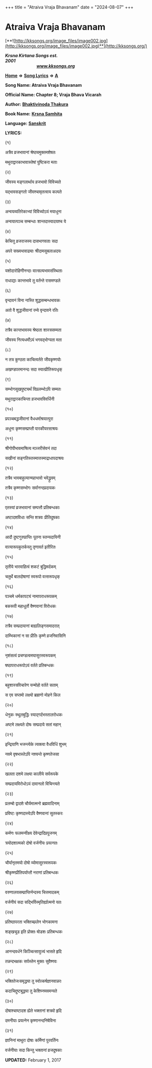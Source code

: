+++
title = "Atraiva Vraja Bhavanam"
date = "2024-08-07"
+++

# Atraiva Vraja Bhavanam
[**![http://kksongs.org/image_files/image002.jpg](http://kksongs.org/image_files/image002.jpg)**](http://kksongs.org/)

**_Krsna Kirtana Songs est. 2001_**                                                                                                                                                 **_www.kksongs.org_**

[**Home**](http://kksongs.org/) **⇒** [**Song Lyrics**](http://kksongs.org/lyrics.html) **⇒** [**A**](http://kksongs.org/songs/song_a.html)

**Song Name: Atraiva Vraja Bhavanam**

**Official Name: Chapter 8; Vraja Bhava Vicarah**

**Author:** [**Bhaktivinoda Thakura**](http://kksongs.org/authors/list/bhaktivinoda.html)

**Book Name:** [**Krsna Samhita**](http://kksongs.org/authors/literature/ks.html)

**Language:** [**Sanskrit**](http://kksongs.org/language/list/sanskrit.html)

**LYRICS:**

(१)

अत्रैव व्रजभावानां श्रेष्ठ्यमुक्तमशेषतः

मथुराद्वारकाभावास्तेषां पुष्टिकरा मताः

(२)

जीवस्य मङ्गलार्थाय व्रजभावो विविच्यते

यद्भावसङ्गतो जीवश्चामृतत्वाय कल्पते

(३)

अन्वयव्यतिरेकाभ्यां विविच्योऽयं मयाधुना

अन्वयात्पञ्च सम्बन्धाः शान्तदास्यादयश्च ये

(४)

केचित्तु व्रजराजस्य दासभागवताः सदा

अपरे सख्यभावाढ्याः श्रीदामसुबलाअदयः

(५)

यशोदारोहिणीनन्दाः वात्सल्यभावसंस्थिताः

राधाद्याः कान्तभावे तु वर्तन्ते रासमण्डले

(६)

वृन्दावनं विना नास्ति शुद्धसम्बन्धभावकः

अतो वै शुद्धजीवानां रम्ये वृन्दावने रतिः

(७)

तत्रैव कान्तभावस्य श्रेष्ठता शास्त्रसम्मता

जीवस्य नित्यधर्मोऽयं भगवद्भोग्यता मता

(८)

न तत्र कुण्ठता काचित्वर्तते जीवकृष्णयोः

अखण्डपरमानन्दः सदा स्यात्प्रीतिरूपधृक्

(९)

सम्भोगसुखपुष्ट्यर्थं विप्रलम्भोऽपि सम्मतः

मथुराद्वारकाचिन्ता व्रजभावविवर्धिनी

(१०)

प्रपञ्चबद्धजीवानां वैधधर्माश्रयात्पुरा

अधुना कृष्णसम्प्राप्तौ पारकीयरसाश्रयः

(११)

श्रीगोपीभावमाश्रित्य मञ्जरीसेवनं तदा

सखीनां सङ्गतिस्तस्मात्तस्माद्राधापदाश्रयः

(१२)

तत्रैव भावबाहुल्यान्महाभावो भवेद्ध्रुवम्

तत्रैव कृष्णसम्भोगः सर्वानन्दप्रदायकः

(१३)

एतस्यां व्रजभावानां सम्पत्तौ प्रतिबन्धकाः

अष्टादशविधाः सन्ति शत्रवः प्रीतिदूषकाः

(१४)

आदौ दुष्टगुरुप्राप्तिः पूतना स्तन्यदायिनी

वात्यारूपकुतर्कस्तु तृणावर्त इतीरितः

(१५)

तृतीये भारवाहित्वं शकटं बुद्धिमर्दकम्

चतुर्थे बालदोषाणां स्वरूपो वत्सरूपधृक्

(१६)

पञ्चमे धर्मकापट्यं नामापराधरूपकम्

बकरूपी महाधूर्तो वैष्णवानां विरोधकः

(१७)

तत्रैव सम्प्रदायानां बाह्यलिङ्गसमादरात्

दाम्भिकानां न सा प्रीतिः कृष्णे व्रजनिवासिनि

(१८)

नृशंसत्वं प्रचण्डत्वमघासुरस्वरूपकम्

षष्ठापराधरूपोऽयं वर्तते प्रतिबन्धकः

(१९)

बहुशास्त्रविचारेण यन्मोहो वर्तते सताम्

स एव सप्तमो लक्ष्यो ब्रह्मणो मोहने किल

(२०)

धेनुकः स्थूलबुद्धिः स्याद्गर्दभस्तालरोधकः

अष्टमे लक्ष्यते दोषः सम्प्रदाये सतां महान्

(२१)

इन्द्रियाणि भजन्त्येके त्यक्त्वा वैधविधिं शुभम्

नवमे वृषभास्तेऽपि नश्यन्ते कृष्णतेजसा

(२२)

खलता दशमे लक्ष्या कालीये सर्परूपके

सम्प्रदायविरोधोऽयं दावानलो विचिन्त्यते

(२३)

प्रलम्बो द्वादशे चौर्यमात्मनो ब्रह्मवादिनाम्

प्रविष्टः कृष्णदास्येऽपि वैष्णवानां सुतस्करः

(२४)

कर्मणः फलमन्वीक्ष्य देवेन्द्रादिप्रपूजनम्

त्रयोदशात्मको दोषो वर्जनीयः प्रयत्नतः

(२५)

चौर्यानृतमयो दोषो व्योमासुरस्वरूपकः

श्रीकृष्णप्रीतिपर्याप्तौ नराणां प्रतिबन्धकः

(२६)

वरुणालयसम्प्राप्तिर्नन्दस्य चित्तमादकम्

वर्जनीयं सदा सद्भिर्विस्मृतिर्ह्यात्मनो यतः

(२७)

प्रतिष्ठापरता भक्तिच्छलेन भोगकामना

शङ्खचूड इति प्रोक्तः षोडशः प्रतिबन्धकः

(२८)

आनन्दवर्धने किञ्चित्सायुज्यं भासते हृदि

तन्नन्दभक्षकः सर्पस्तेन मुक्तः सुवैष्णवः

(२९)

भक्तितेजःसमृद्ध्या तु स्वोत्कर्षज्ञानवान्नरः

कदाचिद्दुष्टबुद्ध्या तु केशिघ्नमवमन्यते

(३०)

दोषाश्चाष्टादश ह्येते भक्तानां शत्रवो हृदि

दमनीयाः प्रयत्नेन कृष्णानन्दनिषेविना

(३१)

ज्ञानिनां माथुरा दोषाः कर्मिणां पुरवर्तिनः

वर्जनीयाः सदा किन्तु भक्तानां व्रजदूषकाः

**UPDATED:** February 1, 2017